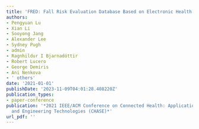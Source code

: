 ```yaml
---
title: 'FRED: Fall Risk Evaluation Database Based on Electronic Health Record Data'
authors:
- Pengyuan Lu
- Xian Li
- Sooyong Jang
- Alexander Lee
- Sydney Pugh
- admin
- Ragnhildur I Bjarnadóttir
- Robert Lucero
- George Demiris
- Ani Nenkova
- ' others'
date: '2021-01-01'
publishDate: '2023-11-09T04:01:28.408220Z'
publication_types:
- paper-conference
publication: '*2021 IEEE/ACM Conference on Connected Health: Applications, Systems
  and Engineering Technologies (CHASE)*'
url_pdf: '' 
---
```

